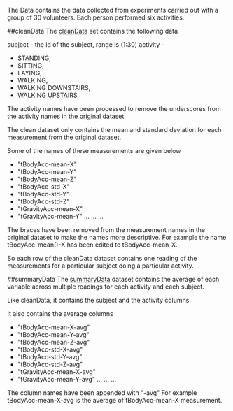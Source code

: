 The Data contains the data collected from experiments carried out with a group of 30 volunteers.
Each person performed six activities.

##cleanData
The [cleanData](cleanData.txt) set contains the following data

subject - the id of the subject, range is (1:30)
activity - 
* STANDING, 
* SITTING, 
* LAYING, 
* WALKING, 
* WALKING DOWNSTAIRS, 
* WALKING UPSTAIRS

The activity names have been processed to remove the underscores from the activity names in the original dataset

The clean dataset only contains the mean and standard deviation for each measurement from the original dataset.

Some of the names of these measurements are given below
* "tBodyAcc-mean-X"
* "tBodyAcc-mean-Y"
* "tBodyAcc-mean-Z"
* "tBodyAcc-std-X"
* "tBodyAcc-std-Y"    
* "tBodyAcc-std-Z"
* "tGravityAcc-mean-X"
* "tGravityAcc-mean-Y"
...
...
...

The braces have been removed from the measurement names in the original dataset to make the names more descriptive.
For example the name tBodyAcc-mean()-X has been edited to tBodyAcc-mean-X.

So each row of the cleanData dataset contains one reading of the measurements for a particular subject doing a particular activity.

##summaryData
The [summaryData](summaryData.txt) dataset contains the average of each variable across multiple readings for each activity and each subject.

Like cleanData, it contains the subject and the activity columns.

It also contains the average columns
* "tBodyAcc-mean-X-avg"
* "tBodyAcc-mean-Y-avg"
* "tBodyAcc-mean-Z-avg"
* "tBodyAcc-std-X-avg"    
* "tBodyAcc-std-Y-avg"
* "tBodyAcc-std-Z-avg"
* "tGravityAcc-mean-X-avg"
* "tGravityAcc-mean-Y-avg"
...
...
...

The column names have been appended with "-avg"
For example tBodyAcc-mean-X-avg is the average of tBodyAcc-mean-X measurement.
 
